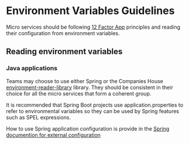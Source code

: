 # Environment Variables Guidelines

Micro services should be following [12 Factor App](https://12factor.net)
principles and reading their configuration from environment variables.

## Reading environment variables

### Java applications

Teams may choose to use either Spring or the Companies House
[environment-reader-library](https://github.com/companieshouse/environment-reader-library)
library. They should be consistent in their choice for all the micro services
that form a coherent group.

It is recommended that Spring Boot projects use application.properties to
refer to environmental variables so they can be used by Spring features such as
SPEL expressions.

How to use Spring application configuration is provide in the
[Spring documention for external configuration](https://docs.spring.io/spring-boot/docs/1.5.6.RELEASE/reference/html/boot-features-external-config.html)
